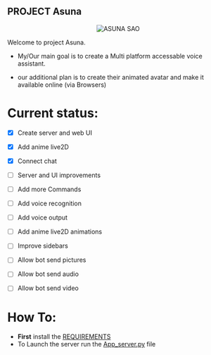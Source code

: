 PROJECT Asuna
-------------
<p align="center"><img src="https://user-images.githubusercontent.com/34002411/214065966-6fcbd90f-0948-42dd-b846-5e6130a78421.jpg" alt="ASUNA SAO"/></p>

Welcome to project Asuna.

* My/Our main goal is to create a Multi platform accessable voice assistant.

* our additional plan is to create their animated avatar and make it available online (via Browsers)

# Current status:
- [x] Create server and web UI
- [x] Add anime live2D
- [x] Connect chat 
- [ ] Server and UI improvements
- [ ] Add more Commands
- [ ] Add voice recognition
- [ ] Add voice output
- [ ] Add anime live2D animations
- [ ] Improve sidebars
- [ ] Allow bot send pictures
- [ ] Allow bot send audio
- [ ] Allow bot send video




# How To:
* **First** install the [REQUIREMENTS](/REQUIREMENTS.md)
* To Launch the server run the [App_server.py](/src/App_server.py) file
